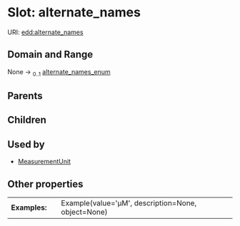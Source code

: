 
# Slot: alternate_names



URI: [edd:alternate_names](https://w3id.org/eddalternate_names)


## Domain and Range

None &#8594;  <sub>0..1</sub> [alternate_names_enum](alternate_names_enum.md)

## Parents


## Children


## Used by

 * [MeasurementUnit](MeasurementUnit.md)

## Other properties

|  |  |  |
| --- | --- | --- |
| **Examples:** | | Example(value='µM', description=None, object=None) |